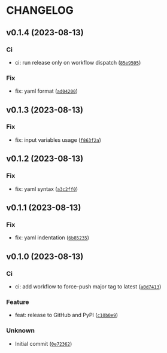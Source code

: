 # CHANGELOG



## v0.1.4 (2023-08-13)

### Ci

* ci: run release only on workflow dispatch ([`85e9505`](https://github.com/matteo4diani/poetry-semantic-release/commit/85e950526f07b3a605286106d4f09eaf58f24506))

### Fix

* fix: yaml format ([`ad04200`](https://github.com/matteo4diani/poetry-semantic-release/commit/ad042006b4b7a1e61cf6273e07f9919f302a00d7))


## v0.1.3 (2023-08-13)

### Fix

* fix: input variables usage ([`f863f2a`](https://github.com/matteo4diani/poetry-semantic-release/commit/f863f2a3fa3f700c0b03b676e5d12cd7ff8f1829))


## v0.1.2 (2023-08-13)

### Fix

* fix: yaml syntax ([`a3c2ff0`](https://github.com/matteo4diani/poetry-semantic-release/commit/a3c2ff0fab32c28814840ec4bacff482c091664c))


## v0.1.1 (2023-08-13)

### Fix

* fix: yaml indentation ([`6b85235`](https://github.com/matteo4diani/poetry-semantic-release/commit/6b852353d65e94632c6262bf1f1c521cfa93f43e))


## v0.1.0 (2023-08-13)

### Ci

* ci: add workflow to force-push major tag to latest ([`a0d7413`](https://github.com/matteo4diani/poetry-semantic-release/commit/a0d7413c4b2efa7da30ba72dcddc6b2ef9cf06b5))

### Feature

* feat: release to GitHub and PyPI ([`c10b0e9`](https://github.com/matteo4diani/poetry-semantic-release/commit/c10b0e976ade194f5292e3df0d26e4da3c605b7a))

### Unknown

* Initial commit ([`0e72362`](https://github.com/matteo4diani/poetry-semantic-release/commit/0e723624c67a4f28365d405dd30feaab079fff64))
